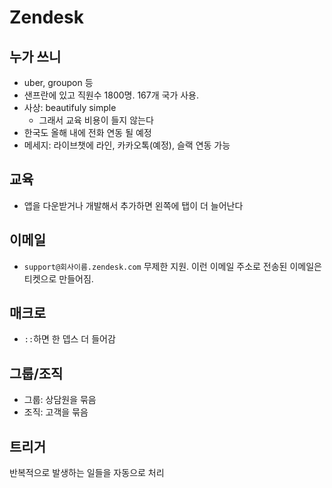 # Zendesk

## 누가 쓰니
- uber, groupon 등
- 샌프란에 있고 직원수 1800명. 167개 국가 사용.
- 사상: beautifuly simple
    + 그래서 교육 비용이 들지 않는다
- 한국도 올해 내에 전화 연동 될 예정
- 메세지: 라이브챗에 라인, 카카오톡(예정), 슬랙 연동 가능 

## 교육
- 앱을 다운받거나 개발해서 추가하면 왼쪽에 탭이 더 늘어난다

## 이메일
- `support@회사이름.zendesk.com` 무제한 지원. 이런 이메일 주소로 전송된 이메일은 티켓으로 만들어짐.

## 매크로
- `::`하면 한 뎁스 더 들어감

## 그룹/조직
- 그룹: 상담원을 묶음
- 조직: 고객을 묶음

## 트리거
반복적으로 발생하는 일들을 자동으로 처리
